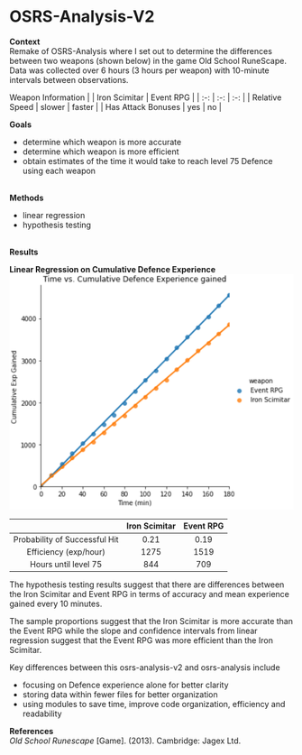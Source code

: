 # OSRS-Analysis-V2

**Context**<br>
Remake of OSRS-Analysis where I set out to determine the differences between two weapons (shown below) in the game Old School RuneScape.
Data was collected over 6 hours (3 hours per weapon) with 10-minute intervals between observations.

Weapon Information
|                    | Iron Scimitar | Event RPG |
|        :-:         |      :-:      |    :-:    |
|   Relative Speed   |     slower    |   faster  |
| Has Attack Bonuses |      yes      |     no    |

**Goals**<br>
- determine which weapon is more accurate
- determine which weapon is more efficient
- obtain estimates of the time it would take to reach level 75 Defence using each weapon
<br><br>


**Methods**<br>
- linear regression
- hypothesis testing
<br><br>


**Results**<br>


**Linear Regression on Cumulative Defence Experience**<br>
![Linear Regression on Cumulative Defence Experience](https://github.com/ys-lin14/osrs-analysis-v2/blob/master/screenshots/cumulative_experience.PNG?raw=true)


|                               | Iron Scimitar | Event RPG |
|            :-:                |      :-:      |    :-:    |
| Probability of Successful Hit |     0.21      |   0.19    |
|      Efficiency (exp/hour)    |     1275      |   1519    |
|     Hours until level 75      |      844      |    709    |

The hypothesis testing results suggest that there are differences between the Iron Scimitar and Event RPG in terms of accuracy and mean 
experience gained every 10 minutes.

The sample proportions suggest that the Iron Scimitar is more accurate than the Event RPG while the slope and 
confidence intervals from linear regression suggest that the Event RPG was more efficient than the Iron Scimitar.
<br>

Key differences between this osrs-analysis-v2 and osrs-analysis include
- focusing on Defence experience alone for better clarity
- storing data within fewer files for better organization
- using modules to save time, improve code organization, efficiency and readability

**References**<br>
*Old School Runescape* [Game]. (2013). Cambridge: Jagex Ltd.
